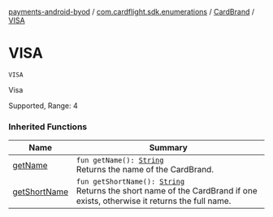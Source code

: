[payments-android-byod](../../index.md) / [com.cardflight.sdk.enumerations](../index.md) / [CardBrand](index.md) / [VISA](./-v-i-s-a.md)

# VISA

`VISA`

Visa

Supported, Range: 4

### Inherited Functions

| Name | Summary |
|---|---|
| [getName](get-name.md) | `fun getName(): `[`String`](https://kotlinlang.org/api/latest/jvm/stdlib/kotlin/-string/index.html)<br>Returns the name of the CardBrand. |
| [getShortName](get-short-name.md) | `fun getShortName(): `[`String`](https://kotlinlang.org/api/latest/jvm/stdlib/kotlin/-string/index.html)<br>Returns the short name of the CardBrand if one exists, otherwise it returns the full name. |
